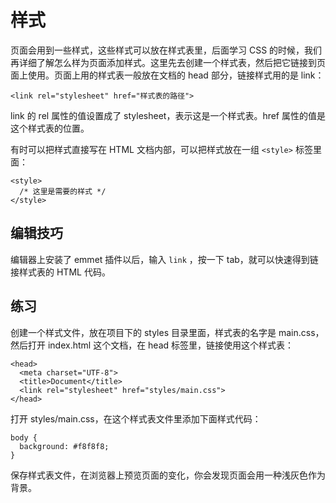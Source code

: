 # 样式

页面会用到一些样式，这些样式可以放在样式表里，后面学习 CSS 的时候，我们再详细了解怎么样为页面添加样式。这里先去创建一个样式表，然后把它链接到页面上使用。页面上用的样式表一般放在文档的 head 部分，链接样式用的是 link：

```
<link rel="stylesheet" href="样式表的路径">
```

link 的 rel 属性的值设置成了 stylesheet，表示这是一个样式表。href 属性的值是这个样式表的位置。

有时可以把样式直接写在 HTML 文档内部，可以把样式放在一组 `<style>` 标签里面：

```
<style>
  /* 这里是需要的样式 */
</style>
```

## 编辑技巧

编辑器上安装了 emmet 插件以后，输入 `link` ，按一下 tab，就可以快速得到链接样式表的 HTML 代码。

## 练习

创建一个样式文件，放在项目下的 styles 目录里面，样式表的名字是 main.css，然后打开 index.html 这个文档，在 head 标签里，链接使用这个样式表：

```
<head>
  <meta charset="UTF-8">
  <title>Document</title>
  <link rel="stylesheet" href="styles/main.css">
</head>
```

打开 styles/main.css，在这个样式表文件里添加下面样式代码：

```
body {
  background: #f8f8f8;
}
```

保存样式表文件，在浏览器上预览页面的变化，你会发现页面会用一种浅灰色作为背景。

